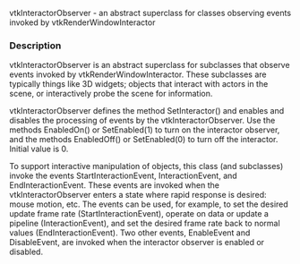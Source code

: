 vtkInteractorObserver - an abstract superclass for classes observing events invoked by vtkRenderWindowInteractor


### Description

vtkInteractorObserver is an abstract superclass for subclasses that observe
events invoked by vtkRenderWindowInteractor. These subclasses are
typically things like 3D widgets; objects that interact with actors
in the scene, or interactively probe the scene for information.

vtkInteractorObserver defines the method SetInteractor() and enables and
disables the processing of events by the vtkInteractorObserver. Use the
methods EnabledOn() or SetEnabled(1) to turn on the interactor observer,
and the methods EnabledOff() or SetEnabled(0) to turn off the interactor.
Initial value is 0.

To support interactive manipulation of objects, this class (and
subclasses) invoke the events StartInteractionEvent, InteractionEvent, and
EndInteractionEvent. These events are invoked when the
vtkInteractorObserver enters a state where rapid response is desired:
mouse motion, etc. The events can be used, for example, to set the desired
update frame rate (StartInteractionEvent), operate on data or update a
pipeline (InteractionEvent), and set the desired frame rate back to normal
values (EndInteractionEvent). Two other events, EnableEvent and
DisableEvent, are invoked when the interactor observer is enabled or
disabled.
